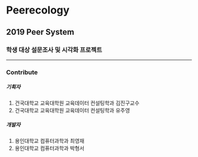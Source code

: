 # Peerecology
## 2019 Peer System
### 학생 대상 설문조사 및 시각화 프로젝트

<hr/>

### Contribute

##### 기획자
1. 건국대학교 교육대학원 교육데이터 컨설팅학과 김진구교수
2. 건국대학교 교육대학원 교육데이터 컨설팅학과 유주영
##### 개발자
1. 용인대학교 컴퓨터과학과 최영재
2. 용인대학교 컴퓨터과학과 박형서

